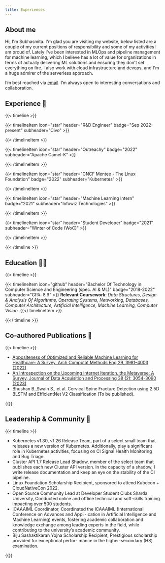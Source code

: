 ```yaml
---
title: Experiences
---
```


## About me

Hi, I'm Subhasmita. I'm glad you are visiting my website, below listed are a couple of my current positions of responsibility and some of my activities I am proud of. Lately I've been interested in MLOps and pipeline management for machine learning, which I believe has a lot of value for organizations in terms of actually delivering ML solutions and ensuring they don't set everything on fire. I also work with cloud infrastructure and devops, and I'm a huge admirer of the serverless approach.

I’m best reached via [email](mailto:subhasmitaswain232@gmail.com). I’m always open to interesting conversations and collaboration.

## Experience 🚀

{{< timeline >}}

{{< timelineItem icon="star" header="R&D Engineer" badge="Sep 2022-present" subheader="Civo" >}}
<ul>

</ul>
{{< /timelineItem >}}

{{< timelineItem icon="star" header="Outreachy" badge="2022" subheader="Apache Camel-K" >}}
<ul>

</ul>
{{< /timelineItem >}}

{{< timelineItem icon="star" header="CNCF Mentee - The Linux Foundation" badge="2022" subheader="Kubernetes" >}}
<ul>

</ul>
{{< /timelineItem >}}

{{< timelineItem icon="star" header="Machine Learning Intern" badge="2021" subheader="Infowiz Technologies" >}}
<ul>

</ul>
{{< /timelineItem >}}

{{< timelineItem icon="star" header="Student Developer" badge="2021" subheader="Winter of Code (WoC)" >}}
<ul>

</ul>
{{< /timelineItem >}}

{{< /timeline >}}

## Education 👩‍🎓

{{< timeline >}}

{{< timelineItem icon="github" header="Bachelor Of Technology in Computer Science and Engineering (spec. AI & ML)" badge="2018-2022" subheader="GPA: 8.9" >}}
<b>Relevant Coursework</b>: <i>Data Structures, Design & Analysis Of Algorithms, Operating Systems, Networking, Databases, Computer Architecture, Artificial Intelligence, Machine Learning, Computer Vision.</i>
{{</ timelineItem >}}

{{</ timeline >}}

## Co-authored Publications 🔖

{{< timeline >}}
<ul>
<li><a href="https://doi.org/10.1007/s11831-022-09733-8">Appositeness of Optimized and Reliable Machine Learning for Healthcare: A Survey. Arch Computat Methods Eng 29, 3981–4003 (2022)</a></li>

<li><a href="https://sjcjycl.cn/article/view-2023/pdf/02_3054.pdf">An Introspection on the Upcoming Internet Iteration, the Metaverse: A Survey, Journal of Data Acquisition and Processing 38 (2): 3054-3090 (2023)</li>
</a>

<li>Bhushan B.,Swain S., et al. Cervical Spine Fracture Detection using 2.5D BLSTM and EfficientNet V2 Classification (To be published).</li>
</ul>
{{</ timeline >}}

## Leadership & Community 🌟

{{< timeline >}}
<ul>

<li>Kubernetes v1.30, v1.26 Release Team, part of a select small team that releases a new version of Kubernetes. Additionally, play a significant role in Kubernetes activities, focusing on CI Signal Health Monitoring and Bug Triage.
<li>Cluster API 1.7 Release Lead Shadow, member of the select team that publishes each new Cluster API version. In the capacity of a shadow, I write release documentation and keep an eye on the stability of the CI pipeline.
<li>Linux Foundation Scholarship Recipient, sponsored to attend Kubecon + CloudNativeCon 2022.
<li>Open Source Community Lead at Developer Student Clubs Sharda University, Conducted online
and offline technical and soft-skills training impacting over 500 students.
<li>ICAAAIML Coordinator, Coordinated the ICAAAIML (International Conference on Advances and Appli- cation in Artificial Intelligence and Machine Learning) events, fostering academic collaboration and knowledge exchange among leading experts in the field, while contributing to the university’s academic community.
<li>Biju Sashaktikaran Yojna Scholarship Recipient, Prestigious scholarship provided for exceptional perfor- mance in the higher-secondary (HS) examination.

</ul>
{{</ timeline>}}